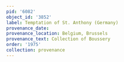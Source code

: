 ```yaml
---
pid: '6082'
object_id: '3852'
label: Temptation of St. Anthony (Germany)
provenance_date:
provenance_location: Belgium, Brussels
provenance_text: Collection of Boussery
order: '1975'
collection: provenance
---
```

